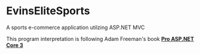 # EvinsEliteSports
 A sports e-commerce application utilzing ASP.NET MVC
 
 This program interpretation is following Adam Freeman's book [**Pro ASP.NET Core 3**](https://www.apress.com/gp/book/9781484254394)
 
 
